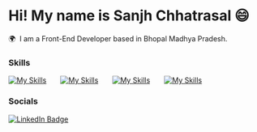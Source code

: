 Hi! My name is Sanjh Chhatrasal 😄
========================================================================================================================================

🌍  I am a Front-End Developer based in Bhopal Madhya Pradesh.
<br/>

### Skills

[![My Skills](https://skillicons.dev/icons?i=html,css)](https://skillicons.dev) &nbsp;&nbsp;&nbsp;&nbsp;&nbsp; [![My Skills](https://skillicons.dev/icons?i=js,ts)](https://skillicons.dev) &nbsp;&nbsp;&nbsp;&nbsp;&nbsp; [![My Skills](https://skillicons.dev/icons?i=react,next)](https://skillicons.dev) &nbsp;&nbsp;&nbsp;&nbsp;&nbsp; [![My Skills](https://skillicons.dev/icons?i=tailwind,scss)](https://skillicons.dev) &nbsp;&nbsp;&nbsp;&nbsp;&nbsp;
<br/>

### Socials

<div id="badges">
  <a href="https://www.linkedin.com/in/sanjh-chhatrasal-663b66262/?originalSubdomain=in">
    <img src="https://img.shields.io/badge/LinkedIn-blue?style=for-the-badge&logo=linkedin&logoColor=white" alt="LinkedIn Badge"/>
  </a>
</div>

